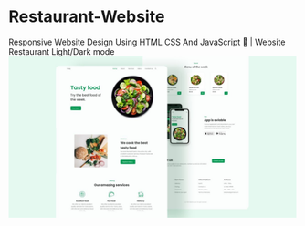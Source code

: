 # Restaurant-Website
Responsive Website Design Using HTML CSS And JavaScript 🥗 | Website Restaurant Light/Dark mode
![Resume cv](/1.jpg)
